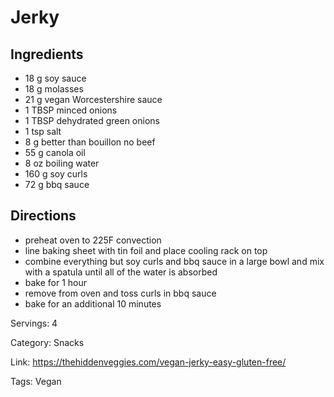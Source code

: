 # Jerky

## Ingredients
- 18 g soy sauce
- 18 g molasses
- 21 g vegan Worcestershire sauce
- 1 TBSP minced onions
- 1 TBSP dehydrated green onions
- 1 tsp salt
- 8 g better than bouillon no beef
- 55 g canola oil
- 8 oz boiling water
- 160 g soy curls
- 72 g bbq sauce

## Directions
- preheat oven to 225F convection
- line baking sheet with tin foil and place cooling rack on top
- combine everything but soy curls and bbq sauce in a large bowl and mix with a spatula until all of the water is absorbed
- bake for 1 hour
- remove from oven and toss curls in bbq sauce
- bake for an additional 10 minutes

Servings: 4

Category: Snacks

Link: https://thehiddenveggies.com/vegan-jerky-easy-gluten-free/

Tags: Vegan
